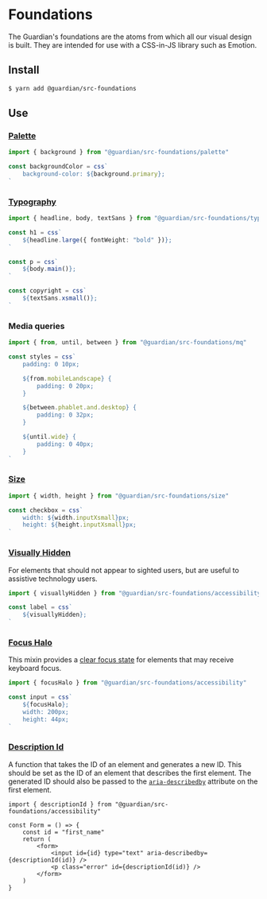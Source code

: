 # Foundations

The Guardian's foundations are the atoms from which all our visual design is built. They are intended for use with a CSS-in-JS library such as Emotion.

## Install

```sh
$ yarn add @guardian/src-foundations
```

## Use

### [Palette](https://www.theguardian.design/2a1e5182b/p/28d868-overview)

```ts
import { background } from "@guardian/src-foundations/palette"

const backgroundColor = css`
    background-color: ${background.primary};
`
```

### [Typography](https://www.theguardian.design/2a1e5182b/p/930d69-typography/b/78d0d9)

```ts
import { headline, body, textSans } from "@guardian/src-foundations/typography"

const h1 = css`
    ${headline.large({ fontWeight: "bold" })};
`

const p = css`
    ${body.main()};
`

const copyright = css`
    ${textSans.xsmall()};
`
```

### Media queries

```ts
import { from, until, between } from "@guardian/src-foundations/mq"

const styles = css`
    padding: 0 10px;

    ${from.mobileLandscape} {
        padding: 0 20px;
    }

    ${between.phablet.and.desktop} {
        padding: 0 32px;
    }

    ${until.wide} {
        padding: 0 40px;
    }
`
```

### [Size](https://www.theguardian.design/2a1e5182b/p/38d9a9-overview)

```ts
import { width, height } from "@guardian/src-foundations/size"

const checkbox = css`
    width: ${width.inputXsmall}px;
    height: ${height.inputXsmall}px;
`
```

### [Visually Hidden](https://www.theguardian.design/2a1e5182b/p/6691bb-accessibility/t/1285a8)

For elements that should not appear to sighted users, but are useful to assistive technology users.

```ts
import { visuallyHidden } from "@guardian/src-foundations/accessibility"

const label = css`
    ${visuallyHidden};
`
```

### [Focus Halo](https://www.theguardian.design/2a1e5182b/p/6691bb-accessibility/t/24562a)

This mixin provides a [clear focus state](https://theguardian.design/2a1e5182b/p/08dc26-interaction-states/t/314e46) for elements that may receive keyboard focus.

```ts
import { focusHalo } from "@guardian/src-foundations/accessibility"

const input = css`
    ${focusHalo};
    width: 200px;
    height: 44px;
`
```

### [Description Id](https://theguardian.design/2a1e5182b/p/6691bb-accessibility/t/062b61)

A function that takes the ID of an element and generates a new ID. This should be set as the
ID of an element that describes the first element. The generated ID should also be passed to
the [`aria-describedby`](https://developer.mozilla.org/en-US/docs/Web/Accessibility/ARIA/ARIA_Techniques/Using_the_aria-describedby_attribute) attribute on the first element.

```tsx
import { descriptionId } from "@guardian/src-foundations/accessibility"

const Form = () => {
    const id = "first_name"
    return (
        <form>
            <input id={id} type="text" aria-describedby={descriptionId(id)} />
            <p class="error" id={descriptionId(id)} />
        </form>
    )
}
```
